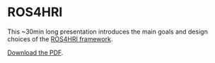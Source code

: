 ROS4HRI
=======

This ~30min long presentation introduces the main goals and design choices of
the [ROS4HRI framework](http://wiki.ros.org/hri).


[Download the PDF](presentation.pdf).
